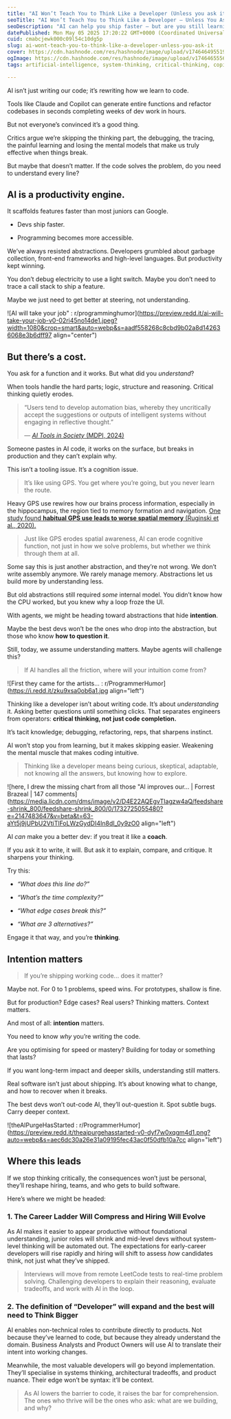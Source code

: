 ```yaml
---
title: "AI Won’t Teach You to Think Like a Developer (Unless you ask it)."
seoTitle: "AI Won’t Teach You to Think Like a Developer — Unless You Ask"
seoDescription: "AI can help you ship faster — but are you still learning? This article explores how code generation tools affect developer thinking, skill, and career growt"
datePublished: Mon May 05 2025 17:20:22 GMT+0000 (Coordinated Universal Time)
cuid: cmabcjewk000c09l54c10dg5p
slug: ai-wont-teach-you-to-think-like-a-developer-unless-you-ask-it
cover: https://cdn.hashnode.com/res/hashnode/image/upload/v1746464955196/ca120fdb-2c6f-4b24-95ec-a6a9c74d1757.webp
ogImage: https://cdn.hashnode.com/res/hashnode/image/upload/v1746465556900/3a48cb72-2821-46e0-b9c2-d741e9d8f6f4.webp
tags: artificial-intelligence, system-thinking, critical-thinking, copilot, future-of-ai, code-completion, ai-coding-tools, developer-cognition

---
```


AI isn’t just writing our code; it’s rewriting how we learn to code.

Tools like Claude and Copilot can generate entire functions and refactor codebases in seconds completing weeks of dev work in hours.

But not everyone’s convinced it’s a good thing.

Critics argue we’re skipping the thinking part, the debugging, the tracing, the painful learning and losing the mental models that make us truly effective when things break.

But maybe that doesn’t matter. If the code solves the problem, do you need to understand every line?

## AI is a productivity engine.

It scaffolds features faster than most juniors can Google.

* Devs ship faster.
    
* Programming becomes more accessible.
    

We’ve always resisted abstractions. Developers grumbled about garbage collection, front-end frameworks and high-level languages. But productivity kept winning.

You don’t debug electricity to use a light switch. Maybe you don’t need to trace a call stack to ship a feature.

Maybe we just need to get better at steering, not understanding.

![AI will take your job" : r/programminghumor](https://preview.redd.it/ai-will-take-your-job-v0-02ri45no14de1.jpeg?width=1080&crop=smart&auto=webp&s=aadf558268c8cbd9b02a8d142636068e3b6dff97 align="center")

## But there’s a cost.

You ask for a function and it works. But what did you *understand*?

When tools handle the hard parts; logic, structure and reasoning. Critical thinking quietly erodes.

> “Users tend to develop automation bias, whereby they uncritically accept the suggestions or outputs of intelligent systems without engaging in reflective thought.”
> 
> — [*AI Tools in Society* (MDPI, 2024)](https://www.mdpi.com/3119574)

Someone pastes in AI code, it works on the surface, but breaks in production and they can’t explain why.

This isn’t a tooling issue. It’s a cognition issue.

> It’s like using GPS. You get where you’re going, but you never learn the route.

Heavy GPS use rewires how our brains process information, especially in the hippocampus, the region tied to memory formation and navigation. [One study found **habitual GPS use leads to worse spatial memory** (Ruginski et al., 2020).](https://pubmed.ncbi.nlm.nih.gov/32286340/)

> Just like GPS erodes spatial awareness, AI can erode cognitive function, not just in how we solve problems, but whether we think through them at all.

Some say this is just another abstraction, and they’re not wrong. We don’t write assembly anymore. We rarely manage memory. Abstractions let us build more by understanding less.

But old abstractions still required *some* internal model. You didn’t know how the CPU worked, but you knew why a loop froze the UI.

With agents, we might be heading toward abstractions that hide **intention**.

Maybe the best devs won’t be the ones who drop into the abstraction, but those who know **how to question it**.

Still, today, we assume understanding matters. Maybe agents will challenge this?

> If AI handles all the friction, where will your intuition come from?

![First they came for the artists... : r/ProgrammerHumor](https://i.redd.it/zku9xsa0ob6a1.jpg align="left")

Thinking like a developer isn’t about writing code. It’s about *understanding* it. Asking better questions until something clicks. That separates engineers from operators: **critical thinking, not just code completion.**

It’s tacit knowledge; debugging, refactoring, reps, that sharpens instinct.

AI won’t stop you from learning, but it makes skipping easier. Weakening the mental muscle that makes coding intuitive.

> Thinking like a developer means being curious, skeptical, adaptable, not knowing all the answers, but knowing how to explore.

![here, I drew the missing chart from all those "AI improves our… | Forrest  Brazeal | 147 comments](https://media.licdn.com/dms/image/v2/D4E22AQEgvTIagzw4aQ/feedshare-shrink_800/feedshare-shrink_800/0/1732725055480?e=2147483647&v=beta&t=63-aYt5j9jUPbU2VtiTlFoLWzGydDI4In8dI_0y9zO0 align="left")

AI *can* make you a better dev: if you treat it like a **coach**.

If you ask it to write, it will. But ask it to explain, compare, and critique. It sharpens your thinking.

Try this:

* *“What does this line do?”*
    
* *“What’s the time complexity?”*
    
* *“What edge cases break this?”*
    
* *“What are 3 alternatives?”*
    

Engage it that way, and you’re **thinking**.

## Intention matters

> If you’re shipping working code... does it matter?

Maybe not. For 0 to 1 problems, speed wins. For prototypes, shallow is fine.

But for production? Edge cases? Real users? Thinking matters. Context matters.

And most of all: **intention** matters.

You need to know *why* you’re writing the code.

Are you optimising for speed or mastery? Building for today or something that lasts?

If you want long-term impact and deeper skills, understanding still matters.

Real software isn’t just about shipping. It’s about knowing what to change, and how to recover when it breaks.

The best devs won’t out-code AI, they’ll out-question it. Spot subtle bugs. Carry deeper context.

![theAIPurgeHasStarted : r/ProgrammerHumor](https://preview.redd.it/theaipurgehasstarted-v0-dyf7w0xqgm4d1.png?auto=webp&s=aec6dc30a26e31a09195fec43ac0f50dfb10a7cc align="left")

## Where this leads

If we stop thinking critically, the consequences won’t just be personal, they’ll reshape hiring, teams, and who gets to build software.

Here’s where we might be headed:

### 1\. **The Career Ladder Will Compress and Hiring Will Evolve**

As AI makes it easier to appear productive without foundational understanding, junior roles will shrink and mid-level devs without system-level thinking will be automated out. The expectations for early-career developers will rise rapidly and hiring will shift to assess *how* candidates think, not just what they’ve shipped.

> Interviews will move from remote LeetCode tests to real-time problem solving. Challenging developers to explain their reasoning, evaluate tradeoffs, and work with AI in the loop.

### 2\. **The definition of “Developer” will expand and the best will need to Think Bigger**

AI enables non-technical roles to contribute directly to products. Not because they’ve learned to code, but because they already understand the domain. Business Analysts and Product Owners will use AI to translate their intent into working changes.

Meanwhile, the most valuable developers will go beyond implementation. They’ll specialise in systems thinking, architectural tradeoffs, and product nuance. Their edge won’t be syntax: it’ll be context.

> As AI lowers the barrier to code, it raises the bar for comprehension. The ones who thrive will be the ones who ask: what are we building, and why?